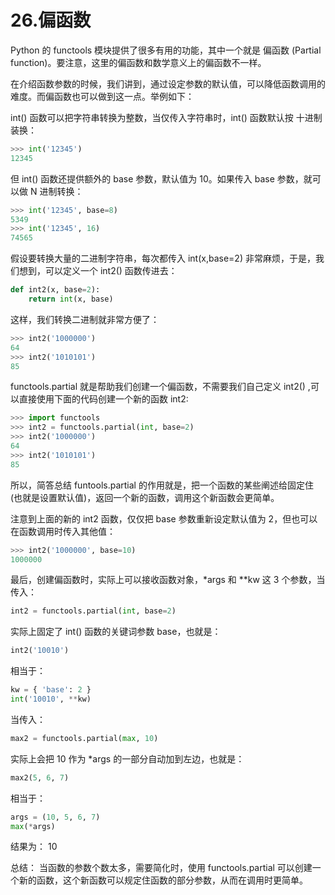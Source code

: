 # 26.偏函数

Python 的 functools 模块提供了很多有用的功能，其中一个就是 偏函数 (Partial function)。要注意，这里的偏函数和数学意义上的偏函数不一样。

在介绍函数参数的时候，我们讲到，通过设定参数的默认值，可以降低函数调用的难度。而偏函数也可以做到这一点。举例如下：

int() 函数可以把字符串转换为整数，当仅传入字符串时，int() 函数默认按 十进制 装换：

````python
>>> int('12345')
12345
````

但 int() 函数还提供额外的 base 参数，默认值为 10。如果传入 base 参数，就可以做 N 进制转换：

````python
>>> int('12345', base=8)
5349
>>> int('12345', 16)
74565
````
假设要转换大量的二进制字符串，每次都传入 int(x,base=2) 非常麻烦，于是，我们想到，可以定义一个 int2() 函数传进去：

````python
def int2(x, base=2):
    return int(x, base)
````

这样，我们转换二进制就非常方便了：

````python
>>> int2('1000000')
64
>>> int2('1010101')
85
````

functools.partial 就是帮助我们创建一个偏函数，不需要我们自己定义 int2() ,可以直接使用下面的代码创建一个新的函数 int2:

````python
>>> import functools
>>> int2 = functools.partial(int, base=2)
>>> int2('1000000')
64
>>> int2('1010101')
85
````

所以，简答总结 funtools.partial 的作用就是，把一个函数的某些阐述给固定住 (也就是设置默认值)，返回一个新的函数，调用这个新函数会更简单。

注意到上面的新的 int2 函数，仅仅把 base 参数重新设定默认值为 2，但也可以在函数调用时传入其他值：

````python
>>> int2('1000000', base=10)
1000000
````

最后，创建偏函数时，实际上可以接收函数对象，*args 和 **kw 这 3 个参数，当传入：

````python
int2 = functools.partial(int, base=2)
````

实际上固定了 int() 函数的关键词参数 base，也就是：
````python
int2('10010')
````

相当于：

````python
kw = { 'base': 2 }
int('10010', **kw)
````

当传入：
````python
max2 = functools.partial(max, 10)
````

实际上会把 10 作为 *args 的一部分自动加到左边，也就是：

````python
max2(5, 6, 7)
````

相当于：
````python
args = (10, 5, 6, 7)
max(*args)
````

结果为： 10

总结： 当函数的参数个数太多，需要简化时，使用 functools.partial 可以创建一个新的函数，这个新函数可以规定住函数的部分参数，从而在调用时更简单。


